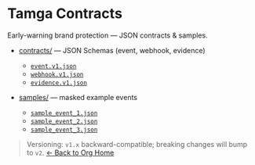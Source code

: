 # Tamga Contracts

Early-warning brand protection — JSON contracts & samples.

- [contracts/](contracts/) — JSON Schemas (event, webhook, evidence)
  - [`event.v1.json`](contracts/event.v1.json)
  - [`webhook.v1.json`](contracts/webhook.v1.json)
  - [`evidence.v1.json`](contracts/evidence.v1.json)

- [samples/](samples/) — masked example events
  - [`sample_event_1.json`](samples/sample_event_1.json)
  - [`sample_event_2.json`](samples/sample_event_2.json)
  - [`sample_event_3.json`](samples/sample_event_3.json)


> Versioning: `v1.x` backward-compatible; breaking changes will bump to `v2`.
[← Back to Org Home](https://tamga-guard.github.io)
